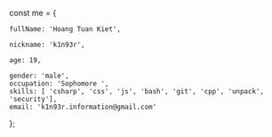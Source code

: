 const me = {

	fullName: 'Hoang Tuan Kiet',
	
	nickname: 'k1n93r',
	
	age: 19,
	
	gender: 'male',
	occupation: 'Sophomore ',
	skills: [ 'csharp', 'css', 'js', 'bash', 'git', 'cpp', 'unpack', 'security'],
	email: 'k1n93r.information@gmail.com'
};



